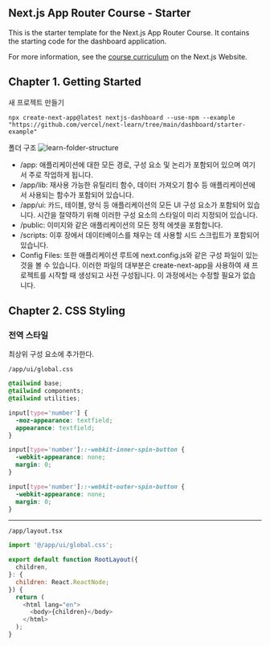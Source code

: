 ## Next.js App Router Course - Starter

This is the starter template for the Next.js App Router Course. It contains the starting code for the dashboard application.

For more information, see the [course curriculum](https://nextjs.org/learn) on the Next.js Website.

## Chapter 1. Getting Started

새 프로젝트 만들기
```
npx create-next-app@latest nextjs-dashboard --use-npm --example "https://github.com/vercel/next-learn/tree/main/dashboard/starter-example"
```
폴더 구조
![learn-folder-structure](https://github.com/heechul94/learn-next.js/assets/100992153/f2cc99fd-3a90-4f0d-b67c-e68e073988e6)
- /app: 애플리케이션에 대한 모든 경로, 구성 요소 및 논리가 포함되어 있으며 여기서 주로 작업하게 됩니다.
- /app/lib: 재사용 가능한 유틸리티 함수, 데이터 가져오기 함수 등 애플리케이션에서 사용되는 함수가 포함되어 있습니다.
- /app/ui: 카드, 테이블, 양식 등 애플리케이션의 모든 UI 구성 요소가 포함되어 있습니다. 시간을 절약하기 위해 이러한 구성 요소의 스타일이 미리 지정되어 있습니다.
- /public: 이미지와 같은 애플리케이션의 모든 정적 에셋을 포함합니다.
- /scripts: 이후 장에서 데이터베이스를 채우는 데 사용할 시드 스크립트가 포함되어 있습니다.
- Config Files: 또한 애플리케이션 루트에 next.config.js와 같은 구성 파일이 있는 것을 볼 수 있습니다. 이러한 파일의 대부분은 create-next-app을 사용하여 새 프로젝트를 시작할 때 생성되고 사전 구성됩니다. 이 과정에서는 수정할 필요가 없습니다.

## Chapter 2. CSS Styling

### 전역 스타일

최상위 구성 요소에 추가한다.

```
/app/ui/global.css
```
```css
@tailwind base;
@tailwind components;
@tailwind utilities;

input[type='number'] {
  -moz-appearance: textfield;
  appearance: textfield;
}

input[type='number']::-webkit-inner-spin-button {
  -webkit-appearance: none;
  margin: 0;
}

input[type='number']::-webkit-outer-spin-button {
  -webkit-appearance: none;
  margin: 0;
}
```
<hr>

```
/app/layout.tsx
```
```javascript
import '@/app/ui/global.css';

export default function RootLayout({
  children,
}: {
  children: React.ReactNode;
}) {
  return (
    <html lang="en">
      <body>{children}</body>
    </html>
  );
}
```
